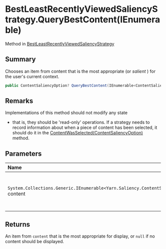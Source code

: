 # BestLeastRecentlyViewedSaliencyStrategy.QueryBestContent(IEnumerable<ContentSaliencyOption>)

Method in [BestLeastRecentlyViewedSaliencyStrategy](/docs/api/csharp/yarn.saliency.bestleastrecentlyviewedsaliencystrategy.md)

## Summary


Chooses an item from content that is the most appropriate (or
<i>salient</i> ) for the user's current context.


```csharp
public ContentSaliencyOption? QueryBestContent(IEnumerable<ContentSaliencyOption> content)
```

## Remarks

Implementations of this method should not modify any state
- that is, they should be 'read-only' operations. If a strategy
needs to record information about when a piece of content has been
selected, it should do it in the  <a href="yarn.saliency.icontentsaliencystrategy.contentwasselected.md">ContentWasSelected(ContentSaliencyOption)</a> 
method.

## Parameters

|Name|Description|
|:---|:---|
|`System.Collections.Generic.IEnumerable<Yarn.Saliency.ContentSaliencyOption>` content|A collection of content items. This collection may be empty.|

## Returns

An item from  <code>content</code>  that is the most
appropriate for display, or  <code>null</code>  if no content
should be displayed.

